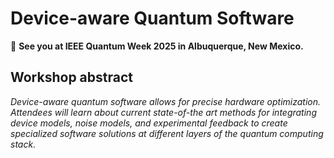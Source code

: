 # Device-aware Quantum Software

:wave: **See you at IEEE Quantum Week 2025 in Albuquerque, New Mexico.**

## Workshop abstract
_Device-aware quantum software allows for precise hardware optimization. Attendees will learn about current state-of-the art methods for integrating device models, noise models, and experimental feedback to create specialized software solutions at different layers of the quantum computing stack._